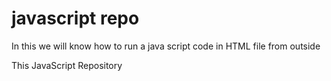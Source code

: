 # javascript repo

In this we will know how to run a java script code in HTML file from outside



This JavaScript Repository
